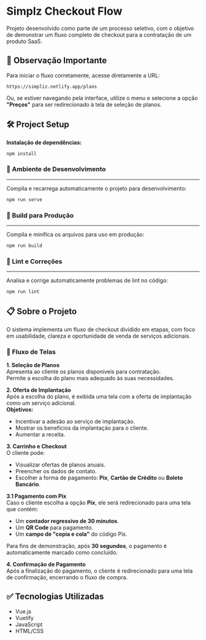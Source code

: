 # Simplz Checkout Flow

Projeto desenvolvido como parte de um processo seletivo, com o objetivo de demonstrar um fluxo completo de checkout para a contratação de um produto SaaS.


## 🚨 Observação Importante

Para iniciar o fluxo corretamente, acesse diretamente a URL:

```
https://simpliz.netlify.app/plans
```
Ou, se estiver navegando pela interface, utilize o menu e selecione a opção **"Preços"** para ser redirecionado à tela de seleção de planos.

## 🛠️ Project Setup

**Instalação de dependências:**

```bash
npm install
```

### 🔧 Ambiente de Desenvolvimento
---

Compila e recarrega automaticamente o projeto para desenvolvimento:

```bash
npm run serve
```

### 🚀 Build para Produção
---

Compila e minifica os arquivos para uso em produção:

```bash
npm run build
```

### 🧹 Lint e Correções
---

Analisa e corrige automaticamente problemas de lint no código:

```bash
npm run lint
```


## 📋 Sobre o Projeto

O sistema implementa um fluxo de checkout dividido em etapas, com foco em usabilidade, clareza e oportunidade de venda de serviços adicionais.

### 🔄 Fluxo de Telas

**1. Seleção de Planos**  
Apresenta ao cliente os planos disponíveis para contratação.  
Permite a escolha do plano mais adequado às suas necessidades.

**2. Oferta de Implantação**  
Após a escolha do plano, é exibida uma tela com a oferta de implantação como um serviço adicional.  
**Objetivos:**
- Incentivar a adesão ao serviço de implantação.
- Mostrar os benefícios da implantação para o cliente.
- Aumentar a receita.

**3. Carrinho e Checkout**  
O cliente pode:
- Visualizar ofertas de planos anuais.
- Preencher os dados de contato.
- Escolher a forma de pagamento: **Pix**, **Cartão de Crédito** ou **Boleto Bancário**.

**3.1 Pagamento com Pix**  
Caso o cliente escolha a opção **Pix**, ele será redirecionado para uma tela que contém:
- Um **contador regressivo de 30 minutos**.
- Um **QR Code** para pagamento.
- Um **campo de "copia e cola"** do código Pix.

Para fins de demonstração, após **30 segundos**, o pagamento é automaticamente marcado como concluído.

**4. Confirmação de Pagamento**  
Após a finalização do pagamento, o cliente é redirecionado para uma tela de confirmação, encerrando o fluxo de compra.

## ✅ Tecnologias Utilizadas

- Vue.js  
- Vuetify  
- JavaScript  
- HTML/CSS
